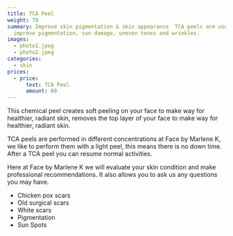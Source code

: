 ```yaml
---
title: TCA Peel
weight: 70
summary: Improve skin pigmentation & skin appearance  TCA peels are used to
  improve pigmentation, sun damage, uneven tones and wrinkles.
images:
  - photo1.jpeg
  - photo2.jpeg
categories:
  - skin
prices:
  - price:
      text: TCA Peel
      amount: 60
---
```

This chemical peel creates soft peeling on your face to make way for healthier, radiant skin, removes the top layer of your face to make way for healthier, radiant skin.

TCA peels are performed in different concentrations at Face by Marlene K, we like to perform them with a light peel, this means there is no down time. After a TCA peel you can resume normal activities.

Here at Face by Marlene K we will evaluate your skin condition and make professional recommendations. It also allows you to ask us any questions you may have.

* Chicken pox scars
* Old surgical scars
* White scars
* Pigmentation
* Sun Spots